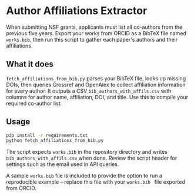 # Author Affiliations Extractor

When submitting NSF grants, applicants must list all co-authors from the previous five years. Export your works from ORCID as a BibTeX file named `works.bib`, then run this script to gather each paper's authors and their affiliations.

## What it does

`fetch_affiliations_from_bib.py` parses your BibTeX file, looks up missing DOIs, then queries Crossref and OpenAlex to collect affiliation information for every author.
It outputs a CSV `bib_authors_with_affils.csv` with columns for author name, affiliation, DOI, and title.  Use this to compile your required co-author list.

## Usage

```bash
pip install -r requirements.txt
python fetch_affiliations_from_bib.py
```

The script expects `works.bib` in the repository directory and writes `bib_authors_with_affils.csv` when done. Review the script header for settings such as the email used in API queries.

A sample `works.bib` file is included to provide the option to run a reproducible example – replace this file with your `works.bib ` file exported from ORCID.
